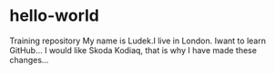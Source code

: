 # hello-world
Training repository
My name is Ludek.I live in London. Iwant to learn GitHub...
I would like Skoda Kodiaq, that is why I have made these changes...

